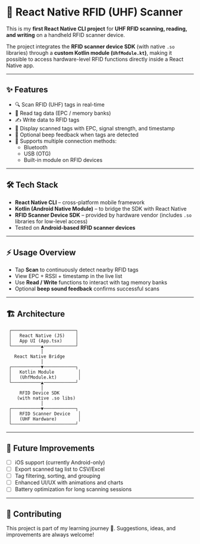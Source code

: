 # 📡 React Native RFID (UHF) Scanner

This is my **first React Native CLI project** for **UHF RFID scanning, reading, and writing** on a handheld RFID scanner device.  

The project integrates the **RFID scanner device SDK** (with native `.so` libraries) through a **custom Kotlin module (`UhfModule.kt`)**, making it possible to access hardware-level RFID functions directly inside a React Native app.

---

## ✨ Features

- 🔍 Scan RFID (UHF) tags in real-time  
- 📖 Read tag data (EPC / memory banks)  
- ✍️ Write data to RFID tags  
- 📜 Display scanned tags with EPC, signal strength, and timestamp  
- 🎵 Optional beep feedback when tags are detected  
- 🔌 Supports multiple connection methods:  
  - Bluetooth  
  - USB (OTG)  
  - Built-in module on RFID devices  

---

## 🛠️ Tech Stack

- **React Native CLI** – cross-platform mobile framework  
- **Kotlin (Android Native Module)** – to bridge the SDK with React Native  
- **RFID Scanner Device SDK** – provided by hardware vendor (includes `.so` libraries for low-level access)  
- Tested on **Android-based RFID scanner devices**  

---

## ⚡ Usage Overview

- Tap **Scan** to continuously detect nearby RFID tags  
- View EPC + RSSI + timestamp in the live list  
- Use **Read / Write** functions to interact with tag memory banks  
- Optional **beep sound feedback** confirms successful scans  

---

## 🏗️ Architecture


```text
 ┌────────────────────────┐
 │   React Native (JS)    │
 │   App UI (App.tsx)     │
 └───────────▲────────────┘
             │
   React Native Bridge
             │
 ┌───────────▼────────────┐
 │   Kotlin Module         │
 │   (UhfModule.kt)        │
 └───────────▲────────────┘
             │
     RFID Device SDK
    (with native .so libs)
             │
 ┌───────────▼────────────┐
 │   RFID Scanner Device   │
 │   (UHF Hardware)        │
 └────────────────────────┘

```
---

## 📝 Future Improvements

- [ ] iOS support (currently Android-only)  
- [ ] Export scanned tag list to CSV/Excel  
- [ ] Tag filtering, sorting, and grouping  
- [ ] Enhanced UI/UX with animations and charts  
- [ ] Battery optimization for long scanning sessions  

---

## 🤝 Contributing

This project is part of my learning journey 🚀. Suggestions, ideas, and improvements are always welcome!  

